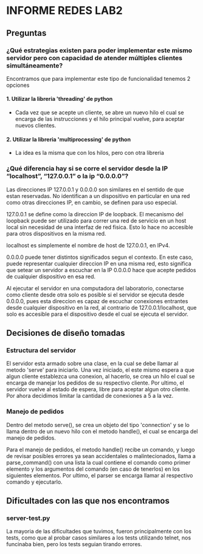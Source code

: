 # INFORME REDES LAB2 

## Preguntas 

### ¿Qué estrategias existen para poder implementar este mismo servidor pero con capacidad de atender múltiples clientes simultáneamente?

Encontramos que para implementar este tipo de funcionalidad tenemos 2 opciones

#### 1. Utilizar la libreria 'threading' de python
- Cada vez que se acepte un cliente, se abre un nuevo hilo el cual se encarga de las instrucciones y el hilo principal vuelve, para aceptar nuevos clientes.
  
#### 2. Utilizar la libreria 'multiprocessing' de python  
- La idea es la misma que con los hilos, pero con otra libreria


### ¿Qué diferencia hay si se corre el servidor desde la IP “localhost”, “127.0.0.1” o la ip “0.0.0.0”?

Las direcciones IP 127.0.0.1 y 0.0.0.0 son similares en el sentido de que estan reservadas. No identifican a un dispositivo en particular en una red como otras direcciones IP, en cambio, se definen para uso especial.

127.0.0.1 se define como la direccion IP de loopback. El mecanismo del loopback puede ser utilizado para correr una red de servicio en un host local sin necesidad de una interfaz de red fisica. Esto lo hace no accesible para otros dispositivos en la misma red. 

localhost es simplemente el nombre de host de 127.0.0.1, en IPv4.

0.0.0.0 puede tener distintos significados segun el contexto. En este caso, puede representar cualquier direccion IP en una misma red, esto significa que setear un servidor a escuchar en la IP 0.0.0.0 hace que acepte pedidos de cualquier dispositivo en esa red.

Al ejecutar el servidor en una computadora del laboratorio, conectarse como cliente desde otra solo es posible si el servidor se ejecuta desde 0.0.0.0, pues esta direccion es capaz de escuchar conexiones entrantes desde cualquier dispositivo en la red, al contrario de 127.0.0.1/localhost, que solo es accesible para el dispositivo desde el cual se ejecuta el servidor.


## Decisiones de diseño tomadas

### Estructura del servidor

El servidor esta armado sobre una clase, en la cual se debe llamar al metodo 'serve' para iniciarlo. Una vez iniciado, el este mismo espera a que algun cliente establezca una conexion, al hacerlo, se crea un hilo el cual se encarga de manejar los pedidos de su respectivo cliente. Por ultimo, el servidor vuelve al estado de espera, libre para aceptar algun otro cliente.
Por ahora decidimos limitar la cantidad de conexiones a 5 a la vez.


### Manejo de pedidos

Dentro del metodo serve(), se crea un objeto del tipo 'connection' y se lo llama dentro de un nuevo hilo con el metodo handle(), el cual se encarga del manejo de pedidos.

Para el manejo de pedidos, el metodo handle() recibe un comando, y luego de revisar posibles errores ya sean accidentales o malintecionados, llama a parse_command() con una lista la cual contiene el comando como primer elemento y los argumentos del comando (en caso de tenerlos) en los siguientes elementos. Por ultimo, el parser se encarga llamar al respectivo comando y ejecutarlo.


## Dificultades con las que nos encontramos


### server-test.py

La mayoria de las dificultades que tuvimos, fueron principalmente con los tests, como que al probar casos similares a los tests utilizando telnet, nos funcinaba bien, pero los tests seguian tirando errores.